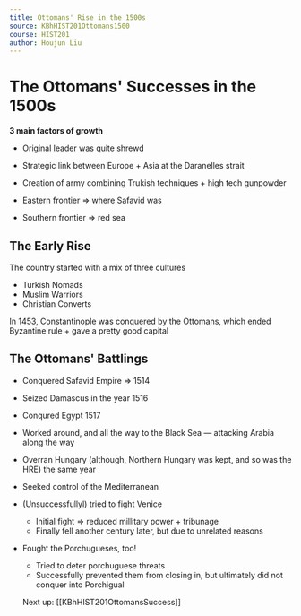 ```yaml
---
title: Ottomans' Rise in the 1500s
source: KBhHIST201Ottomans1500
course: HIST201
author: Houjun Liu
---
```


# The Ottomans' Successes in the 1500s

**3 main factors of growth**

* Original leader was quite shrewd
* Strategic link between Europe + Asia at the Daranelles strait
* Creation of army combining Trukish techniques + high tech gunpowder

* Eastern frontier => where Safavid was
* Southern frontier => red sea 

## The Early Rise

The country started with a mix of three cultures

* Turkish Nomads
* Muslim Warriors
* Christian Converts

In 1453, Constantinople was conquered by the Ottomans, which ended Byzantine rule + gave a pretty good capital


## The Ottomans' Battlings
* Conquered Safavid Empire => 1514
* Seized Damascus in the year 1516
* Conqured Egypt 1517
* Worked around, and all the way to the Black Sea — attacking Arabia along the way
* Overran Hungary (although, Northern Hungary was kept, and so was the HRE) the same year
* Seeked control of the Mediterranean
* (Unsuccessfullyl) tried to fight Venice
    * Initial fight => reduced millitary power + tribunage
    * Finally fell another century later, but due to unrelated reasons
* Fought the Porchugueses, too!
    * Tried to deter porchuguese threats
    * Successfully prevented them from closing in, but ultimately did not conquer into Porchigual
    
    Next up: [[KBhHIST201OttomansSuccess]]
